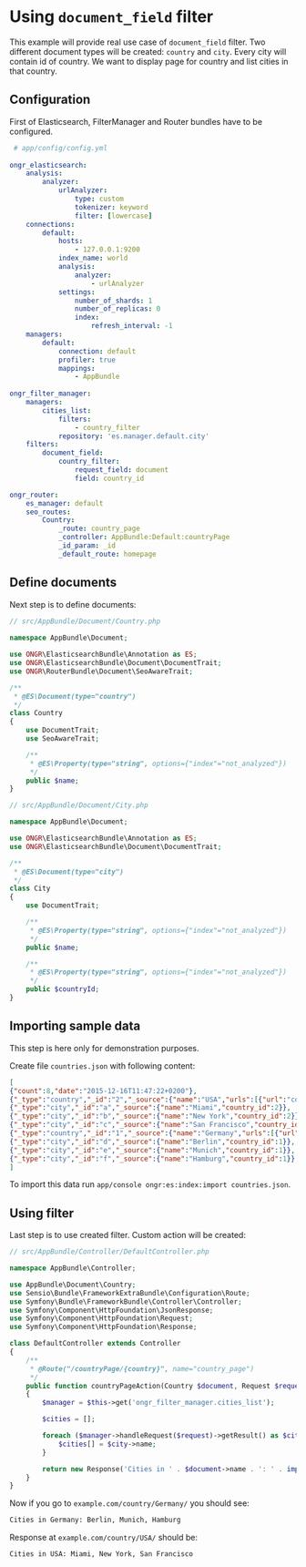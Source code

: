 # Using `document_field` filter
 
This example will provide real use case of `document_field` filter. Two different document types will be created: `country` and `city`. Every city will contain id of country. We want to display page for country and list cities in that country.
 
## Configuration
 
 First of Elasticsearch, FilterManager and Router bundles have to be configured.
 
```yaml
 # app/config/config.yml
 
ongr_elasticsearch:
    analysis:
        analyzer:
            urlAnalyzer:
                type: custom
                tokenizer: keyword
                filter: [lowercase]
    connections:
        default:
            hosts:
                - 127.0.0.1:9200
            index_name: world
            analysis:
                analyzer:
                    - urlAnalyzer
            settings:
                number_of_shards: 1
                number_of_replicas: 0
                index:
                    refresh_interval: -1
    managers:
        default:
            connection: default
            profiler: true
            mappings:
                - AppBundle
                
ongr_filter_manager:
    managers:
        cities_list:
            filters:
                - country_filter
            repository: 'es.manager.default.city'
    filters:
        document_field:
            country_filter:
                request_field: document
                field: country_id

ongr_router:
    es_manager: default
    seo_routes:
        Country:
            _route: country_page
            _controller: AppBundle:Default:countryPage
            _id_param: _id
            _default_route: homepage
```
 
## Define documents
         
Next step is to define documents:

```php
// src/AppBundle/Document/Country.php
    
namespace AppBundle\Document;

use ONGR\ElasticsearchBundle\Annotation as ES;
use ONGR\ElasticsearchBundle\Document\DocumentTrait;
use ONGR\RouterBundle\Document\SeoAwareTrait;

/**
 * @ES\Document(type="country")
 */
class Country
{
    use DocumentTrait;
    use SeoAwareTrait;

    /**
     * @ES\Property(type="string", options={"index"="not_analyzed"})
     */
    public $name;
}
```

```php
// src/AppBundle/Document/City.php

namespace AppBundle\Document;

use ONGR\ElasticsearchBundle\Annotation as ES;
use ONGR\ElasticsearchBundle\Document\DocumentTrait;

/**
 * @ES\Document(type="city")
 */
class City
{
    use DocumentTrait;

    /**
     * @ES\Property(type="string", options={"index"="not_analyzed"})
     */
    public $name;

    /**
     * @ES\Property(type="string", options={"index"="not_analyzed"})
     */
    public $countryId;
}
```

## Importing sample data

This step is here only for demonstration purposes.

Create file `countries.json` with following content:

```json
[
{"count":8,"date":"2015-12-16T11:47:22+0200"},
{"_type":"country","_id":"2","_source":{"name":"USA","urls":[{"url":"country\/USA\/"}],"expired_urls":[]}},
{"_type":"city","_id":"a","_source":{"name":"Miami","country_id":2}},
{"_type":"city","_id":"b","_source":{"name":"New York","country_id":2}},
{"_type":"city","_id":"c","_source":{"name":"San Francisco","country_id":2}},
{"_type":"country","_id":"1","_source":{"name":"Germany","urls":[{"url":"country\/Germany\/"}],"expired_urls":[]}},
{"_type":"city","_id":"d","_source":{"name":"Berlin","country_id":1}},
{"_type":"city","_id":"e","_source":{"name":"Munich","country_id":1}},
{"_type":"city","_id":"f","_source":{"name":"Hamburg","country_id":1}}
]
```

To import this data run `app/console ongr:es:index:import countries.json`.

## Using filter

Last step is to use created filter. Custom action will be created:

```php
// src/AppBundle/Controller/DefaultController.php

namespace AppBundle\Controller;

use AppBundle\Document\Country;
use Sensio\Bundle\FrameworkExtraBundle\Configuration\Route;
use Symfony\Bundle\FrameworkBundle\Controller\Controller;
use Symfony\Component\HttpFoundation\JsonResponse;
use Symfony\Component\HttpFoundation\Request;
use Symfony\Component\HttpFoundation\Response;

class DefaultController extends Controller
{
    /**
     * @Route("/countryPage/{country}", name="country_page")
     */
    public function countryPageAction(Country $document, Request $request)
    {
        $manager = $this->get('ongr_filter_manager.cities_list');

        $cities = [];

        foreach ($manager->handleRequest($request)->getResult() as $city) {
            $cities[] = $city->name;
        }

        return new Response('Cities in ' . $document->name . ': ' . implode(', ', $cities));
    }
}
```

Now if you go to `example.com/country/Germany/` you should see:
```bash
Cities in Germany: Berlin, Munich, Hamburg
```

Response at `example.com/country/USA/` should be:
```bash
Cities in USA: Miami, New York, San Francisco
```
